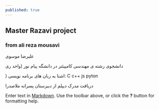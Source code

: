 ```yaml
---
published: true
---
```

## Master Razavi project
### from ali reza mousavi 
 
 علیرضا موسوی 




دانشجوی رشته ی مهندسی کامپیئتر در دانشگه پیام نور (واحد ری 



)
 اشنا به زبان های برنامه نویسی: C   c++    js     pyton
 
 
 
 دریافت مدرک دیپلم از دبیرستان پسرانه ملاصدرا 



Enter text in [Markdown](http://daringfireball.net/projects/markdown/). Use the toolbar above, or click the **?** button for formatting help.
